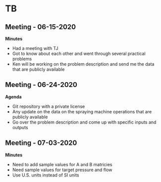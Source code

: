 # TB

## Meeting - 06-15-2020

**Minutes**

* Had a meeting with TJ
* Got to know about each other and went through several practical problems 
* Ken will be working on the problem description and send me the data that are publicly available 

## Meeting - 06-24-2020

**Agenda**

* Git repository with a private license 
* Any update on the data on the spraying machine operations that are publicly available 
* Go over the problem description and come up with specific inputs and outputs 

## Meeting - 07-03-2020

**Minutes**

* Need to add sample values for A and B matricies 
* Need sample values for target pressure and flow
* Use U.S. units instead of SI units




 
